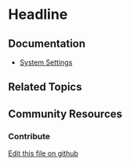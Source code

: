 # Headline

## Documentation

* [System Settings](https://learn.liferay.com/dxp/7.x/en/system-administration/system-settings/system-settings.html)

## Related Topics


## Community Resources


### Contribute

[Edit this file on github](https://github.com/olafk/controlpanel-documentation-docs/blob/master/md/73en/com_liferay_configuration_admin_web_portlet_SystemSettingsPortlet/com.liferay.portal.security.permission.internal.configuration.InlinePermissionConfiguration.md)
